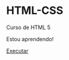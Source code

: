 # HTML-CSS
Curso de HTML 5 

Estou aprendendo!

<a href="https://vitorin0.github.io/HTML-CSS/mod1\Desafios\desafio 2e3">Executar</a>

